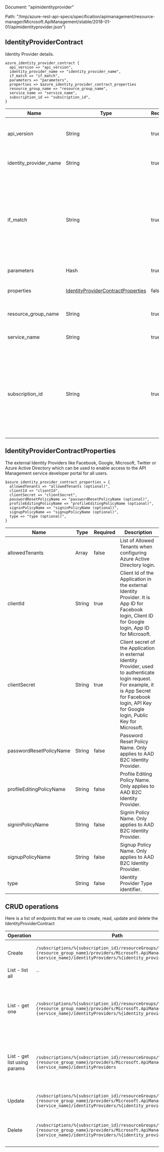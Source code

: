 Document: "apimidentityprovider"


Path: "/tmp/azure-rest-api-specs/specification/apimanagement/resource-manager/Microsoft.ApiManagement/stable/2018-01-01/apimidentityprovider.json")

## IdentityProviderContract

Identity Provider details.

```puppet
azure_identity_provider_contract {
  api_version => "api_version",
  identity_provider_name => "identity_provider_name",
  if_match => "if_match",
  parameters => "parameters",
  properties => $azure_identity_provider_contract_properties
  resource_group_name => "resource_group_name",
  service_name => "service_name",
  subscription_id => "subscription_id",
}
```

| Name        | Type           | Required       | Description       |
| ------------- | ------------- | ------------- | ------------- |
|api_version | String | true | Version of the API to be used with the client request. |
|identity_provider_name | String | true | Identity Provider Type identifier. |
|if_match | String | true | ETag of the Entity. ETag should match the current entity state from the header response of the GET request or it should be * for unconditional update. |
|parameters | Hash | true | Create parameters. |
|properties | [IdentityProviderContractProperties](#identityprovidercontractproperties) | false | Identity Provider contract properties. |
|resource_group_name | String | true | The name of the resource group. |
|service_name | String | true | The name of the API Management service. |
|subscription_id | String | true | Subscription credentials which uniquely identify Microsoft Azure subscription. The subscription ID forms part of the URI for every service call. |
        
## IdentityProviderContractProperties

The external Identity Providers like Facebook, Google, Microsoft, Twitter or Azure Active Directory which can be used to enable access to the API Management service developer portal for all users.

```puppet
$azure_identity_provider_contract_properties = {
  allowedTenants => "allowedTenants (optional)",
  clientId => "clientId",
  clientSecret => "clientSecret",
  passwordResetPolicyName => "passwordResetPolicyName (optional)",
  profileEditingPolicyName => "profileEditingPolicyName (optional)",
  signinPolicyName => "signinPolicyName (optional)",
  signupPolicyName => "signupPolicyName (optional)",
  type => "type (optional)",
}
```

| Name        | Type           | Required       | Description       |
| ------------- | ------------- | ------------- | ------------- |
|allowedTenants | Array | false | List of Allowed Tenants when configuring Azure Active Directory login. |
|clientId | String | true | Client Id of the Application in the external Identity Provider. It is App ID for Facebook login, Client ID for Google login, App ID for Microsoft. |
|clientSecret | String | true | Client secret of the Application in external Identity Provider, used to authenticate login request. For example, it is App Secret for Facebook login, API Key for Google login, Public Key for Microsoft. |
|passwordResetPolicyName | String | false | Password Reset Policy Name. Only applies to AAD B2C Identity Provider. |
|profileEditingPolicyName | String | false | Profile Editing Policy Name. Only applies to AAD B2C Identity Provider. |
|signinPolicyName | String | false | Signin Policy Name. Only applies to AAD B2C Identity Provider. |
|signupPolicyName | String | false | Signup Policy Name. Only applies to AAD B2C Identity Provider. |
|type | String | false | Identity Provider Type identifier. |



## CRUD operations

Here is a list of endpoints that we use to create, read, update and delete the IdentityProviderContract

| Operation | Path | Verb | Description | OperationID |
| ------------- | ------------- | ------------- | ------------- | ------------- |
|Create|`/subscriptions/%{subscription_id}/resourceGroups/%{resource_group_name}/providers/Microsoft.ApiManagement/service/%{service_name}/identityProviders/%{identity_provider_name}`|Put|Creates or Updates the IdentityProvider configuration.|IdentityProvider_CreateOrUpdate|
|List - list all|``||||
|List - get one|`/subscriptions/%{subscription_id}/resourceGroups/%{resource_group_name}/providers/Microsoft.ApiManagement/service/%{service_name}/identityProviders/%{identity_provider_name}`|Get|Gets the configuration details of the identity Provider configured in specified service instance.|IdentityProvider_Get|
|List - get list using params|`/subscriptions/%{subscription_id}/resourceGroups/%{resource_group_name}/providers/Microsoft.ApiManagement/service/%{service_name}/identityProviders`|Get|Lists a collection of Identity Provider configured in the specified service instance.|IdentityProvider_ListByService|
|Update|`/subscriptions/%{subscription_id}/resourceGroups/%{resource_group_name}/providers/Microsoft.ApiManagement/service/%{service_name}/identityProviders/%{identity_provider_name}`|Put|Creates or Updates the IdentityProvider configuration.|IdentityProvider_CreateOrUpdate|
|Delete|`/subscriptions/%{subscription_id}/resourceGroups/%{resource_group_name}/providers/Microsoft.ApiManagement/service/%{service_name}/identityProviders/%{identity_provider_name}`|Delete|Deletes the specified identity provider configuration.|IdentityProvider_Delete|
